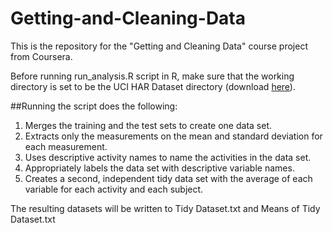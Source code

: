 Getting-and-Cleaning-Data
=========================

This is the repository for the "Getting and Cleaning Data" course project from Coursera.

Before running run_analysis.R script in R, make sure that the working directory is set to be the UCI HAR Dataset directory (download [here](https://d396qusza40orc.cloudfront.net/getdata%2Fprojectfiles%2FUCI%20HAR%20Dataset.zip)).

##Running the script does the following:
1. Merges the training and the test sets to create one data set.
2. Extracts only the measurements on the mean and standard deviation for each measurement. 
3. Uses descriptive activity names to name the activities in the data set.
4. Appropriately labels the data set with descriptive variable names. 
5. Creates a second, independent tidy data set with the average of each variable for each activity and each subject. 

The resulting datasets will be written to Tidy Dataset.txt and Means of Tidy Dataset.txt

